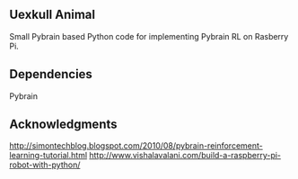 ## Uexkull Animal

Small Pybrain based Python code for implementing Pybrain RL on Rasberry Pi.


## Dependencies

Pybrain


## Acknowledgments

http://simontechblog.blogspot.com/2010/08/pybrain-reinforcement-learning-tutorial.html
http://www.vishalavalani.com/build-a-raspberry-pi-robot-with-python/



